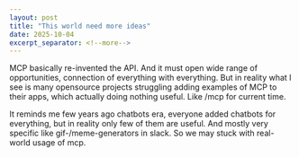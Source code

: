 ```yaml
---
layout: post
title: "This world need more ideas"
date: 2025-10-04
excerpt_separator: <!--more-->
---
```


MCP basically re-invented the API. And it must open wide range of opportunities, connection of everything with everything. But in reality what I see is many opensource projects struggling adding examples of MCP to their apps, which actually doing nothing useful. Like /mcp for current time.

It reminds me few years ago chatbots era, everyone added chatbots for everything, but in reality only few of them are useful. And mostly very specific like gif-/meme-generators in slack. So we may stuck with real-world usage of mcp.
